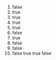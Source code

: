 1.  false
2.  true
3.  true
4.  true
5.  true
6.  false
7.  true 
8.  false
9.  false
10. false true true false